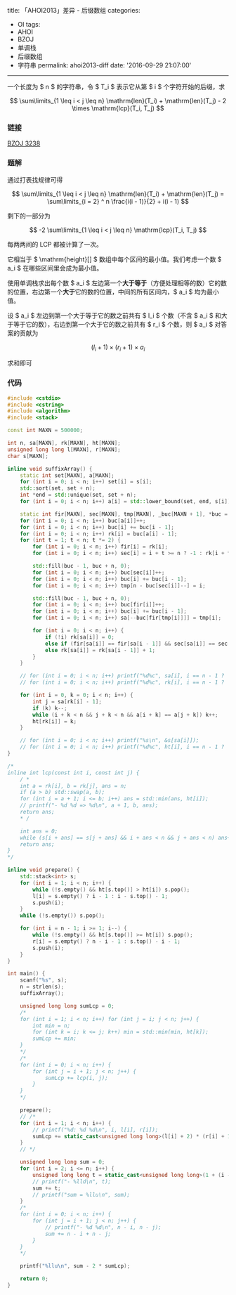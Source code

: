 title: 「AHOI2013」差异 - 后缀数组
categories:
  - OI
tags:
  - AHOI
  - BZOJ
  - 单调栈
  - 后缀数组
  - 字符串
permalink: ahoi2013-diff
date: '2016-09-29 21:07:00'
---

一个长度为 $ n $ 的字符串，令 $ T_i $ 表示它从第 $ i $ 个字符开始的后缀，求

$$ \sum\limits_{1 \leq i < j \leq n} \mathrm{len}(T_i) + \mathrm{len}(T_j) - 2 \times \mathrm{lcp}(T_i, T_j) $$
<!-- more -->

### 链接

[BZOJ 3238](http://www.lydsy.com/JudgeOnline/problem.php?id=3238)

### 题解

通过打表找规律可得

$$ \sum\limits_{1 \leq i < j \leq n} \mathrm{len}(T_i) + \mathrm{len}(T_j) = \sum\limits_{i = 2} ^ n \frac{i(i - 1)}{2} + i(i - 1) $$

剩下的一部分为

$$ -2 \sum\limits_{1 \leq i < j \leq n} \mathrm{lcp}(T_i, T_j) $$

每两两间的 LCP 都被计算了一次。

它相当于 $ \mathrm{height}[] $ 数组中每个区间的最小值。我们考虑一个数 $ a_i $ 在哪些区间里会成为最小值。

使用单调栈求出每个数 $ a_i $ 左边第一个**大于等于**（方便处理相等的数）它的数的位置，右边第一个**大于**它的数的位置，中间的所有区间内，$ a_i $ 均为最小值。

设 $ a_i $ 左边到第一个大于等于它的数之前共有 $ l_i $ 个数（不含 $ a_i $ 和大于等于它的数），右边到第一个大于它的数之前共有 $ r_i $ 个数，则 $ a_i $ 对答案的贡献为

$$ (l_i + 1) \times (r_i + 1) \times a_i $$

求和即可

### 代码

```cpp
#include <cstdio>
#include <cstring>
#include <algorithm>
#include <stack>

const int MAXN = 500000;

int n, sa[MAXN], rk[MAXN], ht[MAXN];
unsigned long long l[MAXN], r[MAXN];
char s[MAXN];

inline void suffixArray() {
    static int set[MAXN], a[MAXN];
    for (int i = 0; i < n; i++) set[i] = s[i];
    std::sort(set, set + n);
    int *end = std::unique(set, set + n);
    for (int i = 0; i < n; i++) a[i] = std::lower_bound(set, end, s[i]) - set;

    static int fir[MAXN], sec[MAXN], tmp[MAXN], _buc[MAXN + 1], *buc = _buc + 1;
    for (int i = 0; i < n; i++) buc[a[i]]++;
    for (int i = 0; i < n; i++) buc[i] += buc[i - 1];
    for (int i = 0; i < n; i++) rk[i] = buc[a[i] - 1];
    for (int t = 1; t < n; t *= 2) {
        for (int i = 0; i < n; i++) fir[i] = rk[i];
        for (int i = 0; i < n; i++) sec[i] = i + t >= n ? -1 : rk[i + t];

        std::fill(buc - 1, buc + n, 0);
        for (int i = 0; i < n; i++) buc[sec[i]]++;
        for (int i = 0; i < n; i++) buc[i] += buc[i - 1];
        for (int i = 0; i < n; i++) tmp[n - buc[sec[i]]--] = i;

        std::fill(buc - 1, buc + n, 0);
        for (int i = 0; i < n; i++) buc[fir[i]]++;
        for (int i = 0; i < n; i++) buc[i] += buc[i - 1];
        for (int i = 0; i < n; i++) sa[--buc[fir[tmp[i]]]] = tmp[i];

        for (int i = 0; i < n; i++) {
            if (!i) rk[sa[i]] = 0;
            else if (fir[sa[i]] == fir[sa[i - 1]] && sec[sa[i]] == sec[sa[i - 1]]) rk[sa[i]] = rk[sa[i - 1]];
            else rk[sa[i]] = rk[sa[i - 1]] + 1;
        }
    }

    // for (int i = 0; i < n; i++) printf("%d%c", sa[i], i == n - 1 ? '\n' : ' ');
    // for (int i = 0; i < n; i++) printf("%d%c", rk[i], i == n - 1 ? '\n' : ' ');

    for (int i = 0, k = 0; i < n; i++) {
        int j = sa[rk[i] - 1];
        if (k) k--;
        while (i + k < n && j + k < n && a[i + k] == a[j + k]) k++;
        ht[rk[i]] = k;
    }

    // for (int i = 0; i < n; i++) printf("%s\n", &s[sa[i]]);
    // for (int i = 0; i < n; i++) printf("%d%c", ht[i], i == n - 1 ? '\n' : ' ');
}

/*
inline int lcp(const int i, const int j) {
    / *
    int a = rk[i], b = rk[j], ans = n;
    if (a > b) std::swap(a, b);
    for (int i = a + 1; i <= b; i++) ans = std::min(ans, ht[i]);
    // printf("- %d %d => %d\n", a + 1, b, ans);
    return ans;
    * /

    int ans = 0;
    while (s[i + ans] == s[j + ans] && i + ans < n && j + ans < n) ans++;
    return ans;
}
*/

inline void prepare() {
    std::stack<int> s;
    for (int i = 1; i < n; i++) {
        while (!s.empty() && ht[s.top()] > ht[i]) s.pop();
        l[i] = s.empty() ? i - 1 : i - s.top() - 1;
        s.push(i);
    }
    while (!s.empty()) s.pop();

    for (int i = n - 1; i >= 1; i--) {
        while (!s.empty() && ht[s.top()] >= ht[i]) s.pop();
        r[i] = s.empty() ? n - i - 1 : s.top() - i - 1;
        s.push(i);
    }
}

int main() {
    scanf("%s", s);
    n = strlen(s);
    suffixArray();

    unsigned long long sumLcp = 0;
    /*
    for (int i = 1; i < n; i++) for (int j = i; j < n; j++) {
        int min = n;
        for (int k = i; k <= j; k++) min = std::min(min, ht[k]);
        sumLcp += min;
    }
    */
    /*
    for (int i = 0; i < n; i++) {
        for (int j = i + 1; j < n; j++) {
            sumLcp += lcp(i, j);
        }
    }
    */

    prepare();
    // /*
    for (int i = 1; i < n; i++) {
        // printf("%d: %d %d\n", i, l[i], r[i]);
        sumLcp += static_cast<unsigned long long>(l[i] + 2) * (r[i] + 1) * ht[i];
    }
    // */

    unsigned long long sum = 0;
    for (int i = 2; i <= n; i++) {
        unsigned long long t = static_cast<unsigned long long>(1 + (i - 1)) * (i - 1) / 2 + static_cast<unsigned long long>(i) * (i - 1);
        // printf("- %lld\n", t);
        sum += t;
        // printf("sum = %llu\n", sum);
    }
    /*
    for (int i = 0; i < n; i++) {
        for (int j = i + 1; j < n; j++) {
            // printf("- %d %d\n", n - i, n - j);
            sum += n - i + n - j;
        }
    }
    */

    printf("%llu\n", sum - 2 * sumLcp);

    return 0;
}
```